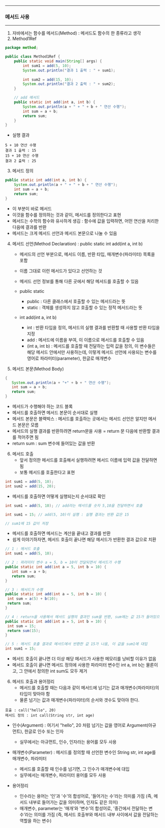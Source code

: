 -----
### 메서드 사용
-----
1. 자바에서는 함수를 메서드(Method) : 메서드도 함수의 한 종류라고 생각
2. Method1Ref
```java
package method;

public class Method1Ref {
    public static void main(String[] args) {
        int sum1 = add(5, 10);
        System.out.println("결과 1 출력 : " + sum1);
        
        int sum2 = add(15, 10);
        System.out.println("결과 2 출력 : " + sum2);
    }

    // add 메서드
    public static int add(int a, int b) {
        System.out.println(a + " + " + b + " 연산 수행");
        int sum = a + b;
        return sum;
    }
}
```
   - 실행 결과
```
5 + 10 연산 수행
결과 1 출력 : 15
15 + 10 연산 수행
결과 2 출력 : 25
```

3. 메서드 정의
```java
public static int add(int a, int b) {
    System.out.println(a + " + " + b + " 연산 수행");
    int sum = a + b;
    return sum;
}
```
   - 이 부분이 바로 메서드
   - 이것을 함수를 정의하는 것과 같이, 메서드를 정의한다고 표현
   - 메서드는 수학의 함수와 유사하게 생김 : 함수에 값을 입력하면, 어떤 연산을 처리한 다음에 결과를 반환
   - 메서드는 크게 메서드 선언과 메서드 본문으로 나눌 수 있음

4. 메서드 선언(Method Declaration) : public static int add(int a, int b)
   - 메서드의 선언 부분으로, 메서드 이름, 반환 타입, 매개변수(파라미터) 목록을 포함
   - 이름 그대로 이런 메서드가 있다고 선언하는 것
   - 메서드 선언 정보를 통해 다른 곳에서 해당 메서드를 호출할 수 있음
   - public static
     + public : 다른 클래스에서 호출할 수 있는 메서드라는 뜻
     + static : 객체를 생성하지 않고 호출할 수 있는 정적 메서드라는 뜻
    
   - int add(int a, int b)
      + int : 반환 타입을 정의, 메서드의 실행 결과를 반환할 때 사용할 반환 타입을 지정
      + add : 메서드에 이름을 부여, 이 이름으로 메서드를 호출할 수 있음
      + (int a, int b) : 메서드를 호출할 때 전달하는 입력 값을 정의, 이 변수들은 해당 메서드 안에서만 사용하는데, 이렇게 메서드 선언에 사용되는 변수를 영어로 파라미터(parameter), 한글로 매개변수

5. 메서드 본문(Method Body)
```java
{
   System.out.println(a + "+" + b + " 연산 수행");
   int sum = a + b;
   return sum;
}
```
   - 메서드가 수행해야 하는 코드 블록
   - 메서드를 호출하면 메서드 본문이 순서대로 실행
   - 메서드 본문은 블랙박스 : 메서드를 호출하는 곳에서는 메서드 선언은 알지만 메서드 본문은 모름
   - 메서드의 실행 결과를 반환하려면 return문을 사용
     = return 문 다음에 반환할 결과를 적어주면 됨
   - return sum : sum 변수에 들어있는 값을 반환

6. 메서드 호출
   - 앞서 정의한 메서드를 호출해서 실행하려면 메서드 이름에 입력 값을 전달하면 됨
   - 보통 메서드를 호출한다고 표현
```java
int sum1 = add(5, 10);
int sum2 = add(15, 20);
```
   - 메서드를 호출하면 어떻게 실행되는지 순서대로 확인
```java
int sum1 = add(5, 10); // add라는 메서드를 숫자 5,10을 전달하면서 호출

int sum1 = 15; // add(5, 10)이 실행 : 실행 결과는 반환 값은 15

// sum1에 15 값이 저장
```
   - 메서드를 호출하면 메서드는 계산을 끝내고 결과를 반환
   - 쉽게 이야기하자면, 메서드 호출이 끝나면 해당 메서드가 반환한 결과 값으로 치환
```java
// 1 : 메서드 호출
int sum1 = add(5, 10);

// 2 : 파라미터 변수 a = 5, b = 10이 전달되면서 메서드가 수행
public static int add(int a = 5, int b = 10) {
   int sum = a + b;
   return sum;
}

// 3 : 메서드가 수행
public static int add(int a = 5, int b = 10) {
 int sum = a(5) + b(10);
 return sum;
}

// 4 : return을 사용해서 메서드 실행의 결과인 sum을 반환, sum에는 값 15가 들어있으므로 값 15가 반환
public static int add(int a = 5, int b = 10) {
 int sum = 15;
 return sum(15);
}

// 5 : 메서드 호출 결과로 메서드에서 반환한 값 15가 나옴, 이 값을 sum1에 대입
int sum1 = 15;
```
   - 메서드 호출이 끝나면 더 이상 해당 메서드가 사용한 메모리를 낭비할 이유가 없음
   - 메서드 호출이 끝나면 메서드 정의에 사용한 파라미터 변수인 int a, int b는 물론이고, 그 안에서 정의한 int sum도 모두 제거

6. 메서드 호출과 용어정리
   - 메서드를 호출할 때는 다음과 같이 메서드에 넘기는 값과 매개변수(파라미터)의 타입이 맞아야 함
   - 물론 넘기는 값과 매개변수(파라미터)의 순서와 갯수도 맞아야 한다.
```
호출 : call("hello", 20)
메서드 정의 : int call(String str, int age)
```
   - 인수(Argument) : 여기서 "hello", 20 처럼 넘기는 값을 영어로 Argument(아규먼트), 한글로 인수 또는 인자
      + 실무에서는 아규먼트, 인수, 인자라는 용어를 모두 사용
   - 매개변수(Parameter) : 메서드를 정의할 때 선언한 변수인 String str, int age를 매개변수, 파라미터
      + 메서드를 호출할 때 인수를 넘기면, 그 인수가 매개변수에 대입
      + 실무에서는 매개변수, 파라미터 용어를 모두 사용

   - 용어정리
      + 인수라는 용어는 '인’과 '수’의 합성어로, '들어가는 수’라는 의미를 가짐 (즉, 메서드 내부로 들어가는 값을 의미하며, 인자도 같은 의미)
      + 매개변수, parameter는 '매개’와 '변수’의 합성어로, '중간에서 전달하는 변수’라는 의미를 가짐 (즉, 메서드 호출부와 메서드 내부 사이에서 값을 전달하는 역할을 하는 변수)
